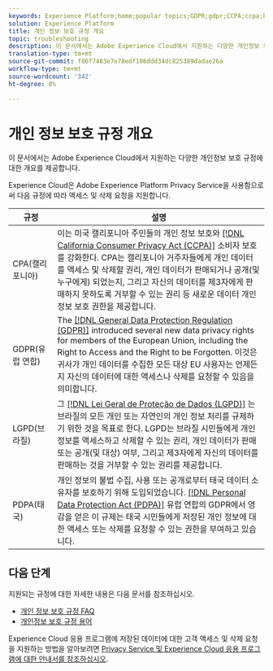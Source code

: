 ```yaml
---
keywords: Experience Platform;home;popular topics;GDPR;gdpr;CCPA;ccpa;PDPA;pdpa;LGPD;lgpd;overview;Overview;regulation;Regulation;regulations;Regulations;privacy;Privacy;
solution: Experience Platform
title: 개인 정보 보호 규정 개요
topic: troubleshooting
description: 이 문서에서는 Adobe Experience Cloud에서 지원하는 다양한 개인정보 보호 규정에 대한 개요를 제공합니다.
translation-type: tm+mt
source-git-commit: f86f7483e7e78edf106ddd34dc825389dadae26a
workflow-type: tm+mt
source-wordcount: '342'
ht-degree: 8%

---
```



# 개인 정보 보호 규정 개요

이 문서에서는 Adobe Experience Cloud에서 지원하는 다양한 개인정보 보호 규정에 대한 개요를 제공합니다.

Experience Cloud은 Adobe Experience Platform Privacy Service을 사용함으로써 다음 규정에 따라 액세스 및 삭제 요청을 지원합니다.

| 규정 | 설명 |
| --- | --- |
| CPA(캘리포니아) | 이는 미국 캘리포니아 주민들의 개인 정보 보호와 [[!DNL California Consumer Privacy Act (CCPA)]](https://oag.ca.gov/privacy/ccpa) 소비자 보호를 강화한다. CPA는 캘리포니아 거주자들에게 개인 데이터를 액세스 및 삭제할 권리, 개인 데이터가 판매되거나 공개(및 누구에게) 되었는지, 그리고 자신의 데이터를 제3자에게 판매하지 못하도록 거부할 수 있는 권리 등 새로운 데이터 개인정보 보호 권한을 제공합니다. |
| GDPR(유럽 연합) | The [[!DNL General Data Protection Regulation (GDPR)]](https://gdpr-info.eu) introduced several new data privacy rights for members of the European Union, including the Right to Access and the Right to be Forgotten. 이것은 귀사가 개인 데이터를 수집한 모든 대상 EU 사용자는 언제든지 자신의 데이터에 대한 액세스나 삭제를 요청할 수 있음을 의미합니다. |
| LGPD(브라질) | 그 [[!DNL Lei Geral de Proteção de Dados (LGPD)]](https://gdpr.eu/gdpr-vs-lgpd/) 는 브라질의 모든 개인 또는 자연인의 개인 정보 처리를 규제하기 위한 것을 목표로 한다. LGPD는 브라질 시민들에게 개인 정보를 액세스하고 삭제할 수 있는 권리, 개인 데이터가 판매 또는 공개(및 대상) 여부, 그리고 제3자에게 자신의 데이터를 판매하는 것을 거부할 수 있는 권리를 제공합니다. |
| PDPA(태국) | 개인 정보의 불법 수집, 사용 또는 공개로부터 태국 데이터 소유자를 보호하기 위해 도입되었습니다. [[!DNL Personal Data Protection Act (PDPA)]](https://www.pdpc.gov.sg/Overview-of-PDPA/The-Legislation/Personal-Data-Protection-Act) 유럽 연합의 GDPR에서 영감을 얻은 이 규제는 태국 시민들에게 저장된 개인 정보에 대한 액세스 또는 삭제를 요청할 수 있는 권한을 부여하고 있습니다. |

## 다음 단계

지원되는 규정에 대한 자세한 내용은 다음 문서를 참조하십시오.

* [개인 정보 보호 규정 FAQ](./faq.md)
* [개인정보 보호 규정 용어](./terminology.md)

Experience Cloud 응용 프로그램에 저장된 데이터에 대한 고객 액세스 및 삭제 요청을 지원하는 방법을 알아보려면 [Privacy Service 및 Experience Cloud 응용 프로그램에 대한 안내서를 참조하십시오](../experience-cloud-apps.md).